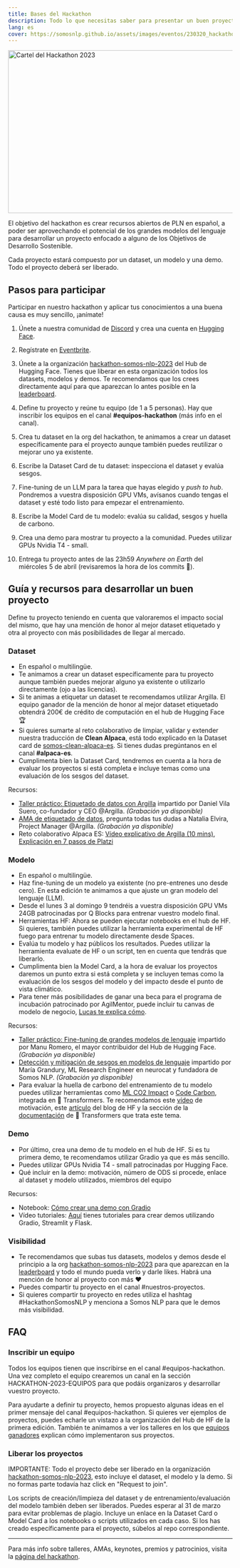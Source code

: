 ```yaml
---
title: Bases del Hackathon
description: Todo lo que necesitas saber para presentar un buen proyecto al hackathon
lang: es
cover: https://somosnlp.github.io/assets/images/eventos/230320_hackathon_llms_fecha_ext.jpg
---
```


<div class="flex justify-center">
    <img src="https://github.com/somosnlp/assets/raw/main/images/eventos/230320_hackathon_llms_fecha_ext_anuncio.jpg"
        width="650" height="365" alt="Cartel del Hackathon 2023" />
</div>

El objetivo del hackathon es crear recursos abiertos de PLN en español, a poder ser aprovechando el potencial de los grandes modelos del lenguaje para desarrollar un proyecto enfocado a alguno de los Objetivos de Desarrollo Sostenible.
  
Cada proyecto estará compuesto por un dataset, un modelo y una demo. Todo el proyecto deberá ser liberado.

## Pasos para participar

Participar en nuestro hackathon y aplicar tus conocimientos a una buena causa es muy sencillo, ¡anímate!

1. Únete a nuestra comunidad de
<a href="https://discord.com/invite/my8w7JUxZR" target="_blank">Discord</a>
y crea una cuenta en
<a href="https://huggingface.co/join" target="_blank">Hugging Face</a>.

2.  Regístrate en
<a href="https://www.eventbrite.com/e/registro-hackathon-somos-nlp-2023-los-llms-hablan-espanol-565283938477?aff=w"
target="_blank">Eventbrite</a>.

3. Únete a la organización
<a href="https://huggingface.co/organizations/hackathon-somos-nlp-2023/share/YPgLHyEfyVvfnHMYmPbisOqmWTOzQxSDYI"
target="_blank">hackathon-somos-nlp-2023</a>
del Hub de Hugging Face. Tienes que liberar en esta organización todos los datasets, modelos y demos. Te recomendamos que los crees directamente aquí para que aparezcan lo antes posible en la 
<a href="https://huggingface.co/spaces/hackathon-somos-nlp-2023/leaderboard"
target="_blank">leaderboard</a>.

4. Define tu proyecto y reúne tu equipo (de 1 a 5 personas). Hay que inscribir los equipos en el canal **#equipos-hackathon** (más info en el canal).

5. Crea tu dataset en la org del hackathon, te animamos a crear un dataset específicamente para el proyecto aunque también puedes reutilizar o mejorar uno ya existente. 

6. Escribe la Dataset Card de tu dataset: inspecciona el dataset y evalúa sesgos.

7. Fine-tuning de un LLM para la tarea que hayas elegido y *push to hub*. Pondremos a vuestra disposición GPU VMs, avísanos cuando tengas el dataset y esté todo listo para empezar el entrenamiento.

8. Escribe la Model Card de tu modelo: evalúa su calidad, sesgos y huella de carbono.

9. Crea una demo para mostrar tu proyecto a la comunidad. Puedes utilizar GPUs Nvidia T4 - small.

10. Entrega tu proyecto antes de las 23h59 *Anywhere on Earth* del miércoles 5 de abril (revisaremos la hora de los commits 👀).


## Guía y recursos para desarrollar un buen proyecto

Define tu proyecto teniendo en cuenta que valoraremos el impacto social del mismo, que hay una mención de honor al mejor dataset etiquetado y otra al proyecto con más posibilidades de llegar al mercado.

### Dataset 

- En español o multilingüe.
- Te animamos a crear un dataset específicamente para tu proyecto aunque también puedes mejorar alguno ya existente o utilizarlo directamente (ojo a las licencias).
- Si te animas a etiquetar un dataset te recomendamos utilizar Argilla. El equipo ganador de la mención de honor al mejor dataset etiquetado obtendrá 200€ de crédito de computación en el hub de Hugging Face 🏆
- Si quieres sumarte al reto colaborativo de limpiar, validar y extender nuestra traducción de **Clean Alpaca**, está todo explicado en la Dataset card de <a href="https://huggingface.co/datasets/somosnlp/somos-clean-alpaca-es" target="_blank">somos-clean-alpaca-es</a>. Si tienes dudas pregúntanos en el canal **#alpaca-es**.
- Cumplimenta bien la Dataset Card, tendremos en cuenta a la hora de evaluar los proyectos si está completa e incluye temas como una evaluación de los sesgos del dataset.

Recursos:
- <a href="hackathon/etiquetado-de-datos-con-argilla" target="_blank">Taller práctico: Etiquetado de datos con Argilla</a> impartido por Daniel Vila Suero, co-fundador y CEO @Argilla. *(Grabación ya disponible)*
- <a href="hackathon/ama-con-natalia-elvira" target="_blank">AMA de etiquetado de datos</a>, pregunta todas tus dudas a Natalia Elvira, Project Manager @Argilla. *(Grabación ya disponible)*
- Reto colaborativo Alpaca ES: <a href="https://www.youtube.com/watch?v=Q-2qsvOEgnA&list=PLTA-KAy8nxaCDc0IJpLac-3csiAepV546" target="_blank">Vídeo explicativo de Argilla (10 mins)</a>, <a href="https://platzi.com/blog/ayuda-a-mejorar-los-llm-en-espanol-en-7-sencillos-pasos/" target="_blank">Explicación en 7 pasos de Platzi</a>

  
### Modelo

- En español o multilingüe.
- Haz fine-tuning de un modelo ya existente (no pre-entrenes uno desde cero). En esta edición te animamos a que ajuste un gran modelo del lenguaje (LLM).
- Desde el lunes 3 al domingo 9 tendréis a vuestra disposición GPU VMs 24GB patrocinadas por Q Blocks para entrenar vuestro modelo final.
- Herramientas HF: Ahora se pueden ejecutar notebooks en el hub de HF. Si quieres, también puedes utilizar la herramienta experimental de HF fuego para entrenar tu modelo directamente desde Spaces.
- Evalúa tu modelo y haz públicos los resultados. Puedes utilizar la herramienta evaluate de HF o un script, ten en cuenta que tendrás que liberarlo.
- Cumplimenta bien la Model Card, a la hora de evaluar los proyectos daremos un punto extra si está completa y se incluyen temas como la evaluación de los sesgos del modelo y del impacto desde el punto de vista climático.
- Para tener más posibilidades de ganar una beca para el programa de incubación patrocinado por AgilMentor, puede incluir tu canvas de modelo de negocio, [Lucas te explica cómo](https://www.youtube.com/watch?v=oQnu5aE4_8M&list=PLTA-KAy8nxaCDc0IJpLac-3csiAepV546&t=1647s).

Recursos:
- <a href="hackathon/fine-tuning-llms" target="_blank">Taller práctico: Fine-tuning de grandes modelos de lenguaje</a> impartido por Manu Romero, el mayor contribuidor del Hub de Hugging Face. *(Grabación ya disponible)*
- <a href="hackathon/evaluacion-de-sesgos" target="_blank">Detección y mitigación de sesgos en modelos de lenguaje</a> impartido por María Grandury, ML Research Engineer en neurocat y fundadora de Somos NLP. *(Grabación ya disponible)*
- Para evaluar la huella de carbono del entrenamiento de tu modelo puedes utilizar herramientas como
<a href="https://mlco2.github.io/impact" target="_blank">ML CO2 Impact</a> o 
<a href="https://codecarbon.io" target="_blank">Code Carbon</a>,
integrada en 🤗 Transformers. Te recomendamos este
<a href="https://www.youtube.com/watch?v=ftWlj4FBHTg" target="_blank">vídeo</a>
de motivación, este
<a href="https://huggingface.co/blog/carbon-emissions-on-the-hub" target="_blank">artículo</a>
del blog de HF y la sección de la
<a href="https://huggingface.co/docs/hub/model-cards-co2" target="_blank">documentación</a>
 de 🤗 Transformers que trata este tema.


### Demo

- Por último, crea una demo de tu modelo en el hub de HF. Si es tu primera demo, te recomendamos utilizar Gradio ya que es más sencillo.
- Puedes utilizar GPUs Nvidia T4 - small patrocinadas por Hugging Face.
- Qué incluir en la demo: motivación, número de ODS si procede, enlace al dataset y modelo utilizados, miembros del equipo

Recursos:
- Notebook: <a href="https://somosnlp.org/recursos/tutoriales/06_demos_con_gradio" target="_blank">Cómo crear una demo con Gradio</a>
- Vídeo tutoriales: <a href="https://www.youtube.com/watch?v=Q0t1bNoa0tI&list=PLTA-KAy8nxaB-HA79tlOTRl496_XIlJta" target="_blank">Aquí</a>
tienes tutoriales para crear demos utilizando Gradio, Streamlit y Flask.

### Visibilidad

- Te recomendamos que subas tus datasets, modelos y demos desde el principio a la org
<a href="https://huggingface.co/organizations/hackathon-somos-nlp-2023" target="_blank">hackathon-somos-nlp-2023</a>
para que aparezcan en la
<a href="https://huggingface.co/spaces/hackathon-somos-nlp-2023/leaderboard"
target="_blank">leaderboard</a>
y todo el mundo pueda verlo y darle likes. Habrá una mención de honor al proyecto con más ❤️
- Puedes compartir tu proyecto en el canal #nuestros-proyectos.
- Si quieres compartir tu proyecto en redes utiliza el hashtag #HackathonSomosNLP y menciona a Somos NLP para que le demos más visibilidad.

## FAQ

### Inscribir un equipo

Todos los equipos tienen que inscribirse en el canal #equipos-hackathon. Una vez completo el equipo crearemos un canal en la sección HACKATHON-2023-EQUIPOS para que podáis organizaros y desarrollar vuestro proyecto.

Para ayudarte a definir tu proyecto, hemos propuesto algunas ideas en el primer mensaje del canal #equipos-hackathon. Si quieres ver ejemplos de proyectos, puedes echarle un vistazo a la organización del Hub de HF de la primera edición. También te animamos a ver los talleres en los que
<a href="https://www.youtube.com/watch?v=fOQLPuXewzE&list=PLTA-KAy8nxaAbyaBTYK68TZKQLv9V8L8M" target="_blank">equipos ganadores</a>
explican cómo implementaron sus proyectos.

### Liberar los proyectos  

IMPORTANTE: Todo el proyecto debe ser liberado en la organización
<a href="https://huggingface.co/organizations/hackathon-somos-nlp-2023"
target="_blank">hackathon-somos-nlp-2023</a>,
esto incluye el dataset, el modelo y la demo. Si no formas parte todavía haz click en "Request to join".

Los scripts de creación/limpieza del dataset y de entrenamiento/evaluación del modelo también deben ser liberados. Puedes esperar al 31 de marzo para evitar problemas de plagio. Incluye un enlace en la Dataset Card o Model Card a los notebooks o scripts utilizados en cada caso. Si los has creado específicamente para el proyecto, súbelos al repo correspondiente.

---

Para más info sobre talleres, AMAs, keynotes, premios y patrocinios, visita la 
<a href="https://somosnlp.org/hackathon" target="_blank">página del hackathon</a>.
